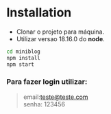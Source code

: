 # Installation
- Clonar o projeto para máquina.
- Utilizar versao 18.16.0 do **node**.
```sh
cd miniblog
npm install
npm start
```
### Para fazer login utilizar:
> email:teste@teste.com <br/>
> senha: 123456
